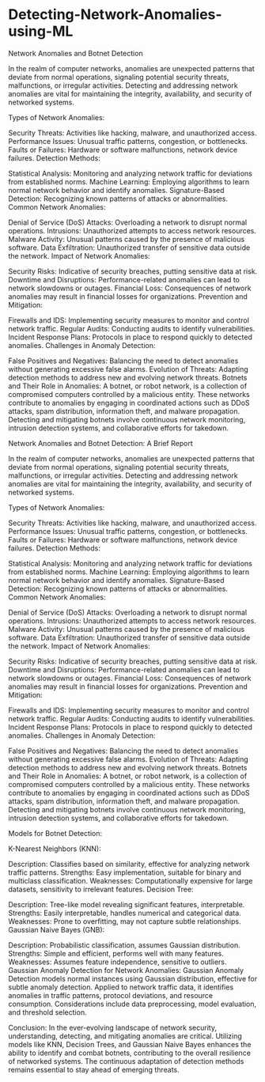 # Detecting-Network-Anomalies-using-ML
Network Anomalies and Botnet Detection

In the realm of computer networks, anomalies are unexpected patterns that deviate from normal operations, signaling potential security threats, malfunctions, or irregular activities. Detecting and addressing network anomalies are vital for maintaining the integrity, availability, and security of networked systems.

Types of Network Anomalies:

Security Threats: Activities like hacking, malware, and unauthorized access.
Performance Issues: Unusual traffic patterns, congestion, or bottlenecks.
Faults or Failures: Hardware or software malfunctions, network device failures.
Detection Methods:

Statistical Analysis: Monitoring and analyzing network traffic for deviations from established norms.
Machine Learning: Employing algorithms to learn normal network behavior and identify anomalies.
Signature-Based Detection: Recognizing known patterns of attacks or abnormalities.
Common Network Anomalies:

Denial of Service (DoS) Attacks: Overloading a network to disrupt normal operations.
Intrusions: Unauthorized attempts to access network resources.
Malware Activity: Unusual patterns caused by the presence of malicious software.
Data Exfiltration: Unauthorized transfer of sensitive data outside the network.
Impact of Network Anomalies:

Security Risks: Indicative of security breaches, putting sensitive data at risk.
Downtime and Disruptions: Performance-related anomalies can lead to network slowdowns or outages.
Financial Loss: Consequences of network anomalies may result in financial losses for organizations.
Prevention and Mitigation:

Firewalls and IDS: Implementing security measures to monitor and control network traffic.
Regular Audits: Conducting audits to identify vulnerabilities.
Incident Response Plans: Protocols in place to respond quickly to detected anomalies.
Challenges in Anomaly Detection:

False Positives and Negatives: Balancing the need to detect anomalies without generating excessive false alarms.
Evolution of Threats: Adapting detection methods to address new and evolving network threats.
Botnets and Their Role in Anomalies:
A botnet, or robot network, is a collection of compromised computers controlled by a malicious entity. These networks contribute to anomalies by engaging in coordinated actions such as DDoS attacks, spam distribution, information theft, and malware propagation. Detecting and mitigating botnets involve continuous network monitoring, intrusion detection systems, and collaborative efforts for takedown.


Network Anomalies and Botnet Detection: A Brief Report

In the realm of computer networks, anomalies are unexpected patterns that deviate from normal operations, signaling potential security threats, malfunctions, or irregular activities. Detecting and addressing network anomalies are vital for maintaining the integrity, availability, and security of networked systems.

Types of Network Anomalies:

Security Threats: Activities like hacking, malware, and unauthorized access.
Performance Issues: Unusual traffic patterns, congestion, or bottlenecks.
Faults or Failures: Hardware or software malfunctions, network device failures.
Detection Methods:

Statistical Analysis: Monitoring and analyzing network traffic for deviations from established norms.
Machine Learning: Employing algorithms to learn normal network behavior and identify anomalies.
Signature-Based Detection: Recognizing known patterns of attacks or abnormalities.
Common Network Anomalies:

Denial of Service (DoS) Attacks: Overloading a network to disrupt normal operations.
Intrusions: Unauthorized attempts to access network resources.
Malware Activity: Unusual patterns caused by the presence of malicious software.
Data Exfiltration: Unauthorized transfer of sensitive data outside the network.
Impact of Network Anomalies:

Security Risks: Indicative of security breaches, putting sensitive data at risk.
Downtime and Disruptions: Performance-related anomalies can lead to network slowdowns or outages.
Financial Loss: Consequences of network anomalies may result in financial losses for organizations.
Prevention and Mitigation:

Firewalls and IDS: Implementing security measures to monitor and control network traffic.
Regular Audits: Conducting audits to identify vulnerabilities.
Incident Response Plans: Protocols in place to respond quickly to detected anomalies.
Challenges in Anomaly Detection:

False Positives and Negatives: Balancing the need to detect anomalies without generating excessive false alarms.
Evolution of Threats: Adapting detection methods to address new and evolving network threats.
Botnets and Their Role in Anomalies:
A botnet, or robot network, is a collection of compromised computers controlled by a malicious entity. These networks contribute to anomalies by engaging in coordinated actions such as DDoS attacks, spam distribution, information theft, and malware propagation. Detecting and mitigating botnets involve continuous network monitoring, intrusion detection systems, and collaborative efforts for takedown.

Models for Botnet Detection:

K-Nearest Neighbors (KNN):

Description: Classifies based on similarity, effective for analyzing network traffic patterns.
Strengths: Easy implementation, suitable for binary and multiclass classification.
Weaknesses: Computationally expensive for large datasets, sensitivity to irrelevant features.
Decision Tree:

Description: Tree-like model revealing significant features, interpretable.
Strengths: Easily interpretable, handles numerical and categorical data.
Weaknesses: Prone to overfitting, may not capture subtle relationships.
Gaussian Naive Bayes (GNB):

Description: Probabilistic classification, assumes Gaussian distribution.
Strengths: Simple and efficient, performs well with many features.
Weaknesses: Assumes feature independence, sensitive to outliers.
Gaussian Anomaly Detection for Network Anomalies:
Gaussian Anomaly Detection models normal instances using Gaussian distribution, effective for subtle anomaly detection. Applied to network traffic data, it identifies anomalies in traffic patterns, protocol deviations, and resource consumption. Considerations include data preprocessing, model evaluation, and threshold selection.

Conclusion:
In the ever-evolving landscape of network security, understanding, detecting, and mitigating anomalies are critical. Utilizing models like KNN, Decision Trees, and Gaussian Naive Bayes enhances the ability to identify and combat botnets, contributing to the overall resilience of networked systems. The continuous adaptation of detection methods remains essential to stay ahead of emerging threats.
